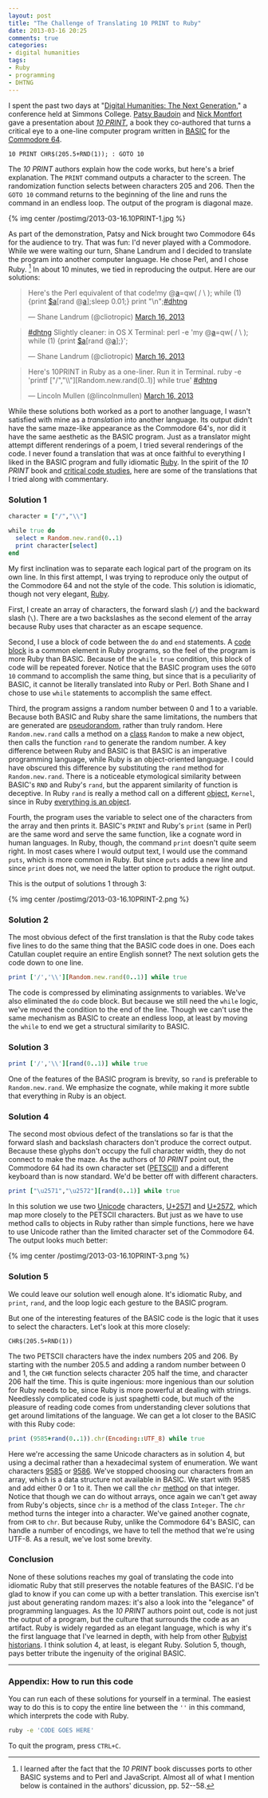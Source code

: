 ```yaml
---
layout: post
title: "The Challenge of Translating 10 PRINT to Ruby"
date: 2013-03-16 20:25
comments: true
categories: 
- digital humanities
tags:
- Ruby
- programming
- DHTNG
---
```


I spent the past two days at "[Digital Humanities: The Next
Generation][]," a conference held at Simmons College. [Patsy Baudoin][]
and [Nick Montfort][] gave a presentation about *[10 PRINT][]*, a book
they co-authored that turns a critical eye to a one-line computer
program written in [BASIC][] for the [Commodore 64][].

  [Digital Humanities: The Next Generation]: http://web.simmons.edu/~fairb/dhsymposium/program.html
  [Patsy Baudoin]: https://twitter.com/pbmit
  [Nick Montfort]: http://nickm.com/
  [10 PRINT]: http://10print.org/
  [BASIC]: http://en.wikipedia.org/wiki/BASIC
  [Commodore 64]: http://en.wikipedia.org/wiki/Commodore_64

```
10 PRINT CHR$(205.5+RND(1)); : GOTO 10
```

The *10 PRINT* authors explain how the code works, but here's a brief
explanation. The `PRINT` command outputs a character to the screen. The
randomization function selects between characters 205 and 206. Then the
`GOTO 10` command returns to the beginning of the line and runs the
command in an endless loop. The output of the program is diagonal maze.

{% img center /postimg/2013-03-16.10PRINT-1.jpg %}

<!--more-->

As part of the demonstration, Patsy and Nick brought two Commodore 64s
for the audience to try. That was fun: I'd never played with a
Commodore. While we were waiting our turn, Shane Landrum and I decided
to translate the program into another computer language. He chose Perl,
and I chose Ruby. [^1] In about 10 minutes, we tied in reproducing the
output. Here are our solutions:

[^1]: I learned after the fact that the *10 PRINT* book discusses ports
    to other BASIC systems and to Perl and JavaScript. Almost all of
    what I mention below is contained in the authors' dicussion, pp.
    52--58.

<blockquote class="twitter-tweet"><p>Here's the Perl equivalent of that code!my @<a href="https://twitter.com/a">a</a>=qw( / \ ); while (1) {print <a href="https://twitter.com/search/$a">$a</a>[rand @<a href="https://twitter.com/a">a</a>];sleep 0.01;} print "\n";<a href="https://twitter.com/search/%23dhtng">#dhtng</a></p>&mdash; Shane Landrum (@cliotropic) <a href="https://twitter.com/cliotropic/status/312987216248991745">March 16, 2013</a></blockquote>

<blockquote class="twitter-tweet"><p><a href="https://twitter.com/search/%23dhtng">#dhtng</a> Slightly cleaner: in OS X Terminal: perl -e 'my @<a href="https://twitter.com/a">a</a>=qw( / \ ); while (1) {print <a href="https://twitter.com/search/$a">$a</a>[rand @<a href="https://twitter.com/a">a</a>];}';</p>&mdash; Shane Landrum (@cliotropic) <a href="https://twitter.com/cliotropic/status/312987627991224322">March 16, 2013</a></blockquote>

<blockquote class="twitter-tweet"><p>Here's 10PRINT in Ruby as a one-liner. Run it in Terminal. ruby -e 'printf ["/","\\"][Random.new.rand(0..1)] while true' <a href="https://twitter.com/search/%23dhtng">#dhtng</a></p>&mdash; Lincoln Mullen (@lincolnmullen) <a href="https://twitter.com/lincolnmullen/status/312992092882354176">March 16, 2013</a></blockquote>
<script async src="//platform.twitter.com/widgets.js" charset="utf-8"></script>

While these solutions both worked as a port to another language, I
wasn't satisfied with mine as a *translation* into another language. Its
output didn't have the same maze-like appearance as the Commodore 64's,
nor did it have the same aesthetic as the BASIC program. Just as a
translator might attempt different renderings of a poem, I tried several
renderings of the code. I never found a translation that was at once
faithful to everything I liked in the BASIC program and fully idiomatic
[Ruby][]. In the spirit of the *10 PRINT* book and [critical code
studies][], here are some of the translations that I tried along with
commentary.

  [Ruby]: http://www.ruby-lang.org/en/
  [critical code studies]: http://criticalcodestudies.com/wordpress/

### Solution 1

``` ruby
character = ["/","\\"]

while true do
  select = Random.new.rand(0..1)
  print character[select]
end
```

My first inclination was to separate each logical part of the program on
its own line. In this first attempt, I was trying to reproduce only the
output of the Commodore 64 and not the style of the code. This solution
is idiomatic, though not very elegant, [Ruby][].

First, I create an array of characters, the forward slash (`/`) and the
backward slash (`\`). There are a two backslashes as the second element
of the array because Ruby uses that character as an escape sequence.

Second, I use a block of code between the `do` and `end` statements. A
[code block][] is a common element in Ruby programs, so the feel of the
program is more Ruby than BASIC. Because of the `while true` condition,
this block of code will be repeated forever. Notice that the BASIC
program uses the `GOTO 10` command to accomplish the same thing, but
since that is a peculiarity of BASIC, it cannot be literally translated
into Ruby or Perl. Both Shane and I chose to use `while` statements to
accomplish the same effect.

  [code block]: http://www.ruby-doc.org/docs/ProgrammingRuby/html/tut_containers.html

Third, the program assigns a random number between 0 and 1 to a
variable. Because both BASIC and Ruby share the same limitations, the
numbers that are generated are [pseudorandom][], rather than truly
random. Here `Random.new.rand` calls a method on a [class][] `Random` to
make a new object, then calls the function `rand` to generate the random
number. A key difference between Ruby and BASIC is that BASIC is an
imperative programming language, while Ruby is an object-oriented
language. I could have obscured this difference by substituting the
`rand` method for `Random.new.rand`. There is a noticeable etymological
similarity between BASIC's `RND` and Ruby's `rand`, but the apparent
similarity of function is deceptive. In Ruby `rand` is really a method
call on a different [object][], `Kernel`, since in Ruby [everything is
an object][].

  [pseudorandom]: http://en.wikipedia.org/wiki/Pseudorandomness
  [class]: http://ruby-doc.org/core-2.0/Random.html
  [object]: http://ruby-doc.org/core-2.0/Kernel.html#method-i-rand
  [everything is an object]: http://www.ruby-lang.org/en/about/

Fourth, the program uses the variable to select one of the characters
from the array and then prints it. BASIC's `PRINT` and Ruby's `print`
(same in Perl) are the same word and serve the same function, like a
cognate word in human languages. In Ruby, though, the command `print` doesn't
quite seem right. In most cases where I would output text, I would use
the command `puts`, which is more common in Ruby. But since `puts` adds
a new line and since `print` does not, we need the latter option to
produce the right output.

This is the output of solutions 1 through 3:

{% img center /postimg/2013-03-16.10PRINT-2.png %}

### Solution 2

The most obvious defect of the first translation is that the Ruby code
takes five lines to do the same thing that the BASIC code does in one.
Does each Catullan couplet require an entire English sonnet? The next
solution gets the code down to one line.

``` ruby
print ['/','\\'][Random.new.rand(0..1)] while true
```

The code is compressed by eliminating assignments to variables.  We've 
also eliminated the `do` code block. But because we still need the 
`while` logic, we've moved the condition to the end of the line. Though 
we can't use the same mechanism as BASIC to create an endless loop, at 
least by moving the `while` to end we get a structural similarity to 
BASIC.

### Solution 3

``` ruby
print ['/','\\'][rand(0..1)] while true
```

One of the features of the BASIC program is brevity, so `rand` is 
preferable to `Random.new.rand`. We emphasize the cognate, while making 
it more subtle that everything in Ruby is an object.

### Solution 4

The second most obvious defect of the translations so far is that the 
forward slash and backslash characters don't produce the correct output.
Because these glyphs don't occupy the full character width, they do not 
connect to make the maze. As the authors of *10 
PRINT* point out, the Commodore 64 had its own character set 
([PETSCII](http://en.wikipedia.org/wiki/PETSCII)) 
and a different keyboard than is now standard. We'd be better off with 
different characters.

``` ruby
print ["\u2571","\u2572"][rand(0..1)] while true
```

In this solution we use two [Unicode][] characters, [U+2571][] and
[U+2572][], which map more closely to the PETSCII characters. But just
as we have to use method calls to objects in Ruby rather than simple
functions, here we have to use Unicode rather than the limited character
set of the Commodore 64. The output looks much better:

  [Unicode]: http://www.unicode.org/
  [U+2571]: http://www.fileformat.info/info/unicode/char/2571/index.htm
  [U+2572]: http://www.fileformat.info/info/unicode/char/2572/index.htm

{% img center /postimg/2013-03-16.10PRINT-3.png %}

### Solution 5

We could leave our solution well enough alone. It's idiomatic Ruby, and
`print`, `rand`, and the loop logic each gesture to the BASIC program.

But one of the interesting features of the BASIC code is the logic that 
it uses to select the characters. Let's look at this more closely:

```
CHR$(205.5+RND(1))
```

The two PETSCII characters have the index numbers 205 and 206. By
starting with the number 205.5 and adding a random number between 0 and
1, the `CHR` function selects character 205 half the time, and character
206 half the time. This is quite ingenious: more ingenious than our
solution for Ruby needs to be, since Ruby is more powerful at dealing
with strings. Needlessly complicated code is just spaghetti code, but
much of the pleasure of reading code comes from understanding clever
solutions that get around limitations of the language. We can get a lot
closer to the BASIC with this Ruby code:

``` ruby
print (9585+rand(0..1)).chr(Encoding::UTF_8) while true
```

Here we're accessing the same Unicode characters as in solution 4, but
using a decimal rather than a hexadecimal system of enumeration. We want
characters [9585][U+2571] or [9586][U+2572]. We've stopped choosing our
characters from an array, which is a data structure not available in
BASIC. We start with 9585 and add either 0 or 1 to it. Then we call the
`chr` [method][] on that integer. Notice that though we can do without
arrays, once again we can't get away from Ruby's objects, since `chr` is
a method of the class `Integer`. The `chr` method turns the integer into
a character. We've gained another cognate, from `CHR` to `chr`. But
because Ruby, unlike the Commodore 64's BASIC, can handle a number of
encodings, we have to tell the method that we're using UTF-8. As a
result, we've lost some brevity.

  [method]: http://ruby-doc.org/core-2.0/Integer.html#method-i-chr

### Conclusion

None of these solutions reaches my goal of translating the code into
idiomatic Ruby that still preserves the notable features of the BASIC.
I'd be glad to know if you can come up with a better translation. This
exercise isn't just about generating random mazes: it's also a look into
the "elegance" of programming languages. As the *10 PRINT* authors point
out, code is not just the output of a program, but the culture that
surrounds the code as an artifact. Ruby is widely regarded as an elegant
language, which is why it's the first language that I've learned in
depth, with help from other [Rubyist historians][]. I think solution 4,
at least, is elegant Ruby. Solution 5, though, pays better tribute the
ingenuity of the original BASIC.

  [Rubyist historians]: http://hepplerj.github.com/rubyist-historian/

*******************

### Appendix: How to run this code

You can run each of these solutions for yourself in a terminal. The 
easiest way to do this is to copy the entire line between the `''` in 
this command, which interprets the code with Ruby.

``` bash
ruby -e 'CODE GOES HERE'
```

To quit the program, press `CTRL+C`.
